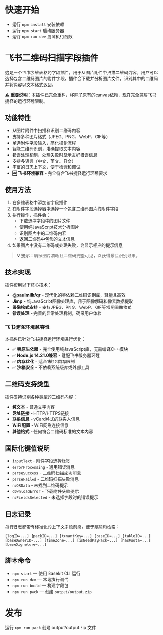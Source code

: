 # 快速开始

- 运行 `npm install` 安装依赖
- 运行 `npm start` 启动服务器
- 运行 `npm run dev` 测试执行函数

# 飞书二维码扫描字段插件

这是一个飞书多维表格的字段插件，用于从图片附件中扫描二维码内容。用户可以选择包含二维码图片的附件字段，插件会下载并分析图片文件，识别其中的二维码并将内容以文本格式返回。

**⚠️ 重要说明**：本插件已完全重构，移除了原有的canvas依赖，现在完全兼容飞书捷径的运行环境限制。

## 功能特性

- 从图片附件中扫描和识别二维码内容
- 支持多种图片格式（JPEG、PNG、WebP、GIF等）
- 单选附件字段输入，简化操作流程
- 智能二维码识别，准确提取文本内容
- 错误处理机制，处理失败时显示友好错误信息
- 支持多语言（中文、英文、日文）
- 丰富的日志上下文，便于检索和调试
- **🆕 飞书环境兼容** - 完全符合飞书捷径运行环境要求

## 使用方法

1. 在多维表格中添加该字段插件
2. 在附件字段选择器中选择一个包含二维码图片的附件字段
3. 执行操作，插件会：
   - 下载选中字段中的图片文件
   - 使用纯JavaScript技术分析图片
   - 识别图片中的二维码内容
   - 返回二维码中包含的文本信息
4. 如果图片中没有二维码或处理失败，会显示相应的提示信息

> **💡 提示**：确保图片清晰且二维码完整可见，以获得最佳识别效果。

## 技术实现

插件使用以下核心技术：

- **@paulmillr/qr** - 现代化的零依赖二维码识别库，轻量且高效
- **Jimp** - 纯JavaScript图像处理库，用于图像解码和像素数据提取
- **图像格式支持** - 支持JPEG、PNG、WebP、GIF等常见图像格式
- **错误处理** - 完善的异常处理机制，确保用户体验

### 飞书捷径环境兼容性

本插件已针对飞书捷径运行环境进行优化：

- ✅ **零原生依赖** - 完全使用纯JavaScript库，无需编译C++模块
- ✅ **Node.js 14.21.0兼容** - 适配飞书服务器环境
- ✅ **内存优化** - 适合1核1G内存限制
- ✅ **沙箱安全** - 不依赖系统级库或外部工具

## 二维码支持类型

插件支持识别各种类型的二维码内容：

- **纯文本** - 普通文字内容
- **网址链接** - HTTP/HTTPS链接
- **联系信息** - vCard格式的联系人信息  
- **WiFi配置** - WiFi网络连接信息
- **其他格式** - 任何符合二维码标准的文本内容

## 国际化键值说明

- `inputText` - 附件字段选择标签
- `errorProcessing` - 通用错误消息
- `parseSuccess` - 二维码扫描成功消息
- `parseFailed` - 二维码扫描失败消息
- `noQRData` - 未找到二维码提示
- `downloadError` - 下载附件失败提示
- `noFieldsSelected` - 未选择字段时的错误提示

## 日志记录

每行日志都带有标准化的上下文字段前缀，便于跟踪和检索：

`[logID=...] [packID=...] [tenantKey=...] [baseID=...] [tableID=...] [baseOwnerID=...] [timeZone=...] [isNeedPayPack=...] [hasQuota=...] [baseSignature=...]`

## 脚本命令

- `npm start` — 使用 Basekit CLI 运行
- `npm run dev` — 本地执行测试
- `npm run build` — 构建字段包
- `npm run pack` — 创建 `output/output.zip`

# 发布

运行 `npm run pack` 创建 output/output.zip 文件

